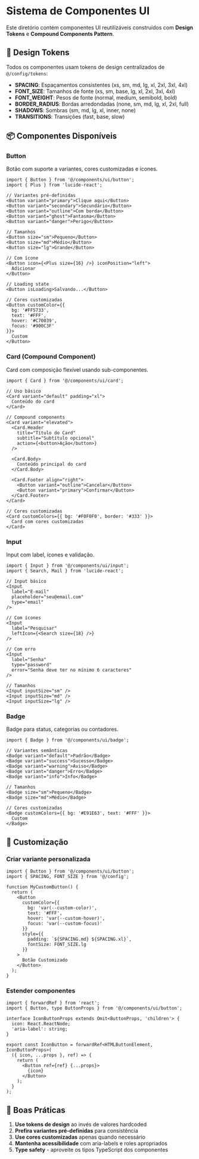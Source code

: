 # Sistema de Componentes UI

Este diretório contém componentes UI reutilizáveis construídos com **Design Tokens** e **Compound Components Pattern**.

## 🎨 Design Tokens

Todos os componentes usam tokens de design centralizados de `@/config/tokens`:

- **SPACING**: Espaçamentos consistentes (xs, sm, md, lg, xl, 2xl, 3xl, 4xl)
- **FONT_SIZE**: Tamanhos de fonte (xs, sm, base, lg, xl, 2xl, 3xl, 4xl)
- **FONT_WEIGHT**: Pesos de fonte (normal, medium, semibold, bold)
- **BORDER_RADIUS**: Bordas arredondadas (none, sm, md, lg, xl, 2xl, full)
- **SHADOWS**: Sombras (sm, md, lg, xl, inner, none)
- **TRANSITIONS**: Transições (fast, base, slow)

## 📦 Componentes Disponíveis

### Button

Botão com suporte a variantes, cores customizadas e ícones.

```tsx
import { Button } from '@/components/ui/button';
import { Plus } from 'lucide-react';

// Variantes pré-definidas
<Button variant="primary">Clique aqui</Button>
<Button variant="secondary">Secundário</Button>
<Button variant="outline">Com borda</Button>
<Button variant="ghost">Fantasma</Button>
<Button variant="danger">Perigo</Button>

// Tamanhos
<Button size="sm">Pequeno</Button>
<Button size="md">Médio</Button>
<Button size="lg">Grande</Button>

// Com ícone
<Button icon={<Plus size={16} />} iconPosition="left">
  Adicionar
</Button>

// Loading state
<Button isLoading>Salvando...</Button>

// Cores customizadas
<Button customColor={{
  bg: '#FF5733',
  text: '#FFF',
  hover: '#C70039',
  focus: '#900C3F'
}}>
  Custom
</Button>
```

### Card (Compound Component)

Card com composição flexível usando sub-componentes.

```tsx
import { Card } from '@/components/ui/card';

// Uso básico
<Card variant="default" padding="xl">
  Conteúdo do card
</Card>

// Compound components
<Card variant="elevated">
  <Card.Header 
    title="Título do Card"
    subtitle="Subtítulo opcional"
    action={<button>Ação</button>}
  />
  
  <Card.Body>
    Conteúdo principal do card
  </Card.Body>
  
  <Card.Footer align="right">
    <Button variant="outline">Cancelar</Button>
    <Button variant="primary">Confirmar</Button>
  </Card.Footer>
</Card>

// Cores customizadas
<Card customColors={{ bg: '#F0F0F0', border: '#333' }}>
  Card com cores customizadas
</Card>
```

### Input

Input com label, ícones e validação.

```tsx
import { Input } from '@/components/ui/input';
import { Search, Mail } from 'lucide-react';

// Input básico
<Input 
  label="E-mail" 
  placeholder="seu@email.com"
  type="email"
/>

// Com ícones
<Input 
  label="Pesquisar"
  leftIcon={<Search size={18} />}
/>

// Com erro
<Input 
  label="Senha"
  type="password"
  error="Senha deve ter no mínimo 6 caracteres"
/>

// Tamanhos
<Input inputSize="sm" />
<Input inputSize="md" />
<Input inputSize="lg" />
```

### Badge

Badge para status, categorias ou contadores.

```tsx
import { Badge } from '@/components/ui/badge';

// Variantes semânticas
<Badge variant="default">Padrão</Badge>
<Badge variant="success">Sucesso</Badge>
<Badge variant="warning">Aviso</Badge>
<Badge variant="danger">Erro</Badge>
<Badge variant="info">Info</Badge>

// Tamanhos
<Badge size="sm">Pequeno</Badge>
<Badge size="md">Médio</Badge>

// Cores customizadas
<Badge customColors={{ bg: '#E91E63', text: '#FFF' }}>
  Custom
</Badge>
```

## 🔧 Customização

### Criar variante personalizada

```tsx
import { Button } from '@/components/ui/button';
import { SPACING, FONT_SIZE } from '@/config';

function MyCustomButton() {
  return (
    <Button 
      customColor={{
        bg: 'var(--custom-color)',
        text: '#FFF',
        hover: 'var(--custom-hover)',
        focus: 'var(--custom-focus)'
      }}
      style={{
        padding: `${SPACING.md} ${SPACING.xl}`,
        fontSize: FONT_SIZE.lg
      }}
    >
      Botão Customizado
    </Button>
  );
}
```

### Estender componentes

```tsx
import { forwardRef } from 'react';
import { Button, type ButtonProps } from '@/components/ui/button';

interface IconButtonProps extends Omit<ButtonProps, 'children'> {
  icon: React.ReactNode;
  'aria-label': string;
}

export const IconButton = forwardRef<HTMLButtonElement, IconButtonProps>(
  ({ icon, ...props }, ref) => {
    return (
      <Button ref={ref} {...props}>
        {icon}
      </Button>
    );
  }
);
```

## 🎯 Boas Práticas

1. **Use tokens de design** ao invés de valores hardcoded
2. **Prefira variantes pré-definidas** para consistência
3. **Use cores customizadas** apenas quando necessário
4. **Mantenha acessibilidade** com aria-labels e roles apropriados
5. **Type safety** - aproveite os tipos TypeScript dos componentes
